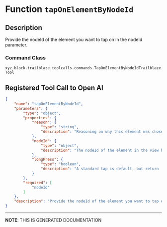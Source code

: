 # Function `tapOnElementByNodeId`

## Description
Provide the nodeId of the element you want to tap on in the nodeId parameter.

### Command Class
`xyz.block.trailblaze.toolcalls.commands.TapOnElementByNodeIdTrailblazeTool`

## Registered Tool Call to Open AI
```json
{
    "name": "tapOnElementByNodeId",
    "parameters": {
        "type": "object",
        "properties": {
            "reason": {
                "type": "string",
                "description": "Reasoning on why this element was chosen. Do NOT restate the nodeId."
            },
            "nodeId": {
                "type": "object",
                "description": "The nodeId of the element in the view hierarchy that will be tapped on. Do NOT use the nodeId 0."
            },
            "longPress": {
                "type": "boolean",
                "description": "A standard tap is default, but return 'true' to perform a long press instead."
            }
        },
        "required": [
            "nodeId"
        ]
    },
    "description": "Provide the nodeId of the element you want to tap on in the nodeId parameter."
}
```

<hr/>

**NOTE**: THIS IS GENERATED DOCUMENTATION